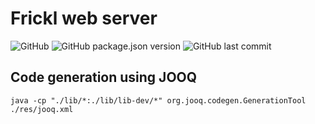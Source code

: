 # Frickl web server

![GitHub](https://img.shields.io/github/license/sebastian-raubach/frickl-web-server)
![GitHub package.json version](https://img.shields.io/github/package-json/v/sebastian-raubach/frickl-web-server)
![GitHub last commit](https://img.shields.io/github/last-commit/sebastian-raubach/frickl-web-server)

## Code generation using JOOQ
```
java -cp "./lib/*:./lib/lib-dev/*" org.jooq.codegen.GenerationTool ./res/jooq.xml
```

